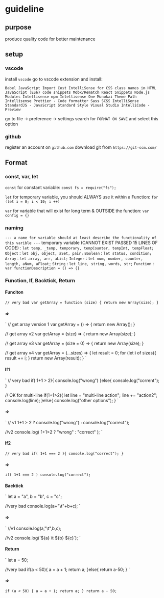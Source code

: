 # guideline

## purpose

produce quality code for better maintenance

## setup

### vscode

install `vscode`
go to vscode extension and install:

`Babel JavaScript Import Cost IntelliSense for CSS class names in HTML JavaScript (ES6) code snippets Mobx/Rematch React Snippets Node.js Modules Intellisense npm Intellisense One Monokai Theme Path Intellisense Prettier - Code formatter Sass SCSS IntelliSense StandardJS - JavaScript Standard Style Visual Studio IntelliCode - Preview`

go to file -> preference -> settings
search for `FORMAT ON SAVE` and select this option

### github

register an account on `github.com`
download git from `https://git-scm.com/`

## Format

### const, var, let

`const` for constant variable:
`const fs = require("fs");`

`let` for temporary variable, you should ALWAYS use it within a Function:
`for (let i = 0; i < 10; i ++)`

`var` for variable that will exist for long term & OUTSIDE the function:
`var config = {}`

### naming

`--- a name for variable should at least describe the functionality of this varible ---`
temporary variable (CANNOT EXIST PASSED 15 LINES OF CODE) : `let temp, _temp, temporary, tempCounter, tempInt, tempFloat;`
`Object` : `let obj, object, aSet, pair;`
`Boolean` : `let status, condition;`
`Array` : `let array, arr, aList;`
`Integer` : `let num, number, counter, length, aNum, aFloat;`
`String` : `let line, string, words, str;`
`Function` : `var functionDescription = () => {}`

### Function, If, Backtick, Return

#### Funciton

`// very bad var getArray = function (size) { return new Array(size); }`

#### =>

`
// get array version 1
var getArray = () => {
return new Array();
}

// get array v2
var getArray = (size) => {
return new Array(size);
}

// get array v3
var getArray = (size = 0) => {
return new Array(size);
}

// get array v4
var getArray = (...sizes) => {
let result = 0;
for (let i of sizes){
result += i;
}
return new Array(result);
}
`

#### If1

`
// very bad
if( 1+1 > 2){
console.log("wrong")
}else{
console.log("corrent");
}

// OK for multi-line
if(1+1>2){
let line = "multi-line action";
line += "action2";
console.log(line);
}else{
console.log("other options");
}
`

#### =>

`
// v1
1+1 > 2 ? console.log("wrong") : console.log("correct");

//v2
console.log( 1+1>2 ? "wrong" : "correct" );
`

#### If2

`// very bad if( 1+1 === 2 ){ console.log("correct"); }`

#### =>

`if( 1+1 === 2 ) console.log("correct");`

#### Backtick

`
let a = "a", b = "b", c = "c";

//very bad
console.log(a+"\t"+b+c);
`

#### =>

`
//v1
console.log(a,"\t",b,c);

//v2
console.log(\`${a} \t ${b} \${c}\`);
`

#### Return

`
let a = 50;

//very bad
if(a < 50){
a = a + 1;
return a;
}else{
return a-50;
}
`

#### =>

`if (a < 50) { a = a + 1; return a; } return a - 50;`
